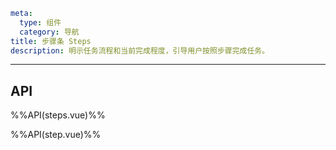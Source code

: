```yaml
meta:
  type: 组件
  category: 导航
title: 步骤条 Steps
description: 明示任务流程和当前完成程度，引导用户按照步骤完成任务。
```
---

<!--@include: ./__demo__/basic.md-->

<!--@include: ./__demo__/description.md-->

<!--@include: ./__demo__/label-placement.md-->

<!--@include: ./__demo__/error.md-->

<!--@include: ./__demo__/icon.md-->

<!--@include: ./__demo__/line-less.md-->

<!--@include: ./__demo__/vertical.md-->

<!--@include: ./__demo__/arrow.md-->

<!--@include: ./__demo__/dot.md-->

<!--@include: ./__demo__/navigation.md-->

<!--@include: ./__demo__/changeable.md-->

## API

%%API(steps.vue)%%

%%API(step.vue)%%
